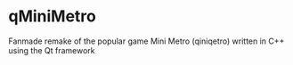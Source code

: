 # qMiniMetro  

Fanmade remake of the popular game Mini Metro (qiniqetro) 
written in C++ using the Qt framework  

